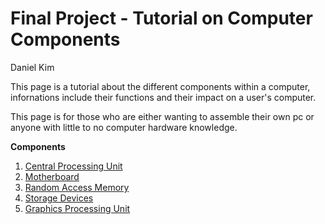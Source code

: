 # Final Project - Tutorial on Computer Components

Daniel Kim

This page is a tutorial about the different components within a computer, infornations include their functions and their impact on a user's computer.

This page is for those who are either wanting to assemble their own pc or anyone with little to no computer hardware knowledge.

**Components**
1. [Central Processing Unit](./cpu.md)
2. [Motherboard](./motherboard.md)
3. [Random Access Memory](./ram.md)
4. [Storage Devices](./storage.md)
5. [Graphics Processing Unit](./gpu.md)
